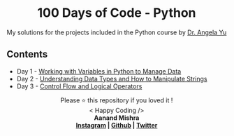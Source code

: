 
<h1 align="center"> 100 Days of Code - Python </h1>

<p align="center">
My solutions for the projects included in the Python course by <a href="https://www.udemy.com/course/100-days-of-code/" title="100 Days of Code: The Complete Python Pro Bootcamp for 2022" target="_blank">Dr. Angela Yu</a>
</p>

## Contents

* Day 1 - [Working with Variables in Python to Manage Data](https://github.com/Aanand-Mishra/100-days-of-code-Python/tree/main/Day%201)
* Day 2 - [Understanding Data Types and How to Manipulate Strings](https://github.com/Aanand-Mishra/100-days-of-code-Python/tree/main/Day%202)
* Day 3 - [Control Flow and Logical Operators](https://github.com/Aanand-Mishra/100-days-of-code-Python/tree/main/Day%203)

<p align="center">
Please ⭐ this repository if you loved it !
<br>
< Happy Coding />
<br>
<b>Aanand Mishra<b>
<br>
<a href="https://www.instagram.com/aanand__mishra/">Instagram</a> | <a href="https://github.com/Aanand-Mishra/">Github</a> | <a href="https://twitter.com/aanandmtweets">Twitter</a>
</p>
